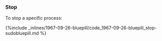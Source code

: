 <!-- post: -->


### Stop

To stop a specific process:



{%include _inlines/1967-09-26-bluepill/code_1967-09-26-bluepill_stop-sudobluepill.md %}



